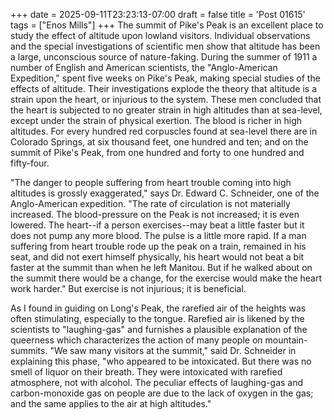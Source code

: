 +++
date = 2025-09-11T23:23:13-07:00
draft = false
title = 'Post 01615'
tags = ["Enos Mills"]
+++
The summit of Pike's Peak is an excellent place to study the effect of altitude upon lowland visitors. Individual observations and the special investigations of scientific men show that altitude has been a large, unconscious source of nature-faking. During the summer of 1911 a number of English and American scientists, the "Anglo-American Expedition," spent five weeks on Pike's Peak, making special studies of the effects of altitude. Their investigations explode the theory that altitude is a strain upon the heart, or injurious to the system. These men concluded that the heart is subjected to no greater strain in high altitudes than at sea-level, except under the strain of physical exertion. The blood is richer in high altitudes. For every hundred red corpuscles found at sea-level there are in Colorado Springs, at six thousand feet, one hundred and ten; and on the summit of Pike's Peak, from one hundred and forty to one hundred and fifty-four.

"The danger to people suffering from heart trouble coming into high altitudes is grossly exaggerated," says Dr. Edward C. Schneider, one of the Anglo-American expedition. "The rate of circulation is not materially increased. The blood-pressure on the Peak is not increased; it is even lowered. The heart--if a person exercises--may beat a little faster but it does not pump any more blood. The pulse is a little more rapid. If a man suffering from heart trouble rode up the peak on a train, remained in his seat, and did not exert himself physically, his heart would not beat a bit faster at the summit than when he left Manitou. But if he walked about on the summit there would be a change, for the exercise would make the heart work harder." But exercise is not injurious; it is beneficial.

As I found in guiding on Long's Peak, the rarefied air of the heights was often stimulating, especially to the tongue. Rarefied air is likened by the scientists to "laughing-gas" and furnishes a plausible explanation of the queerness which characterizes the action of many people on mountain-summits. "We saw many visitors at the summit," said Dr. Schneider in explaining this phase, "who appeared to be intoxicated. But there was no smell of liquor on their breath. They were intoxicated with rarefied atmosphere, not with alcohol. The peculiar effects of laughing-gas and carbon-monoxide gas on people are due to the lack of oxygen in the gas; and the same applies to the air at high altitudes."
